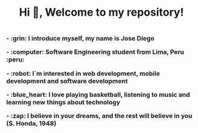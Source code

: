 <div id="header" align="center">
    <h1 align="center"> Hi 👋, Welcome to my repository!</h1>
    <img scr="https://giphy.com/clips/southpark-south-park-episode-7-season-18-68PxAaRvtTV7qmucsJ" width="200" />
    <h3 align="left">
   <p> - :grin: I introduce myself, my name is Jose Diego </p>
        <p> - :computer: Software Engineering student from Lima, Peru :peru: </p>
        <p> - :robot: I`m interested in web development, mobile development and software development </p>
        <p> - :blue_heart: I love playing basketball, listening to music and learning new things about technology </p>
        <p> - :zap: I believe in your dreams, and the rest will believe in you (S. Honda, 1948) </p> 
    </h3>
</div>
